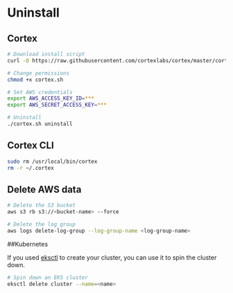 # Uninstall

## Cortex

<!-- CORTEX_VERSION_MINOR -->

```bash
# Download install script
curl -O https://raw.githubusercontent.com/cortexlabs/cortex/master/cortex.sh

# Change permissions
chmod +x cortex.sh

# Set AWS credentials
export AWS_ACCESS_KEY_ID=***
export AWS_SECRET_ACCESS_KEY=***

# Uninstall
./cortex.sh uninstall
```

## Cortex CLI

```bash
sudo rm /usr/local/bin/cortex
rm -r ~/.cortex
```

## Delete AWS data

```bash
# Delete the S3 bucket
aws s3 rb s3://<bucket-name> --force

# Delete the log group
aws logs delete-log-group --log-group-name <log-group-name>
```

##Kubernetes

If you used [eksctl](https://eksctl.io) to create your cluster, you can use it to spin the cluster down.

```bash
# Spin down an EKS cluster
eksctl delete cluster --name=<name>
```
